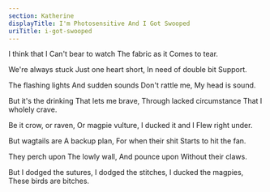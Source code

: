 ```yaml
---
section: Katherine
displayTitle: I'm Photosensitive And I Got Swooped
uriTitle: i-got-swooped
---
```


I think that I
Can't bear to watch
The fabric as it
Comes to tear.

We're always stuck
Just one heart short,
In need of double bit
Support.

The flashing lights
And sudden sounds
Don't rattle me,
My head is sound.

But it's the drinking
That lets me brave,
Through lacked circumstance
That I wholely crave.

Be it crow, or raven,
Or magpie vulture,
I ducked it and I
Flew right under.

But wagtails are
A backup plan,
For when their shit
Starts to hit the fan.

They perch upon
The lowly wall,
And pounce upon
Without their claws.

But I dodged the sutures,
I dodged the stitches,
I ducked the magpies,
These birds are bitches.
